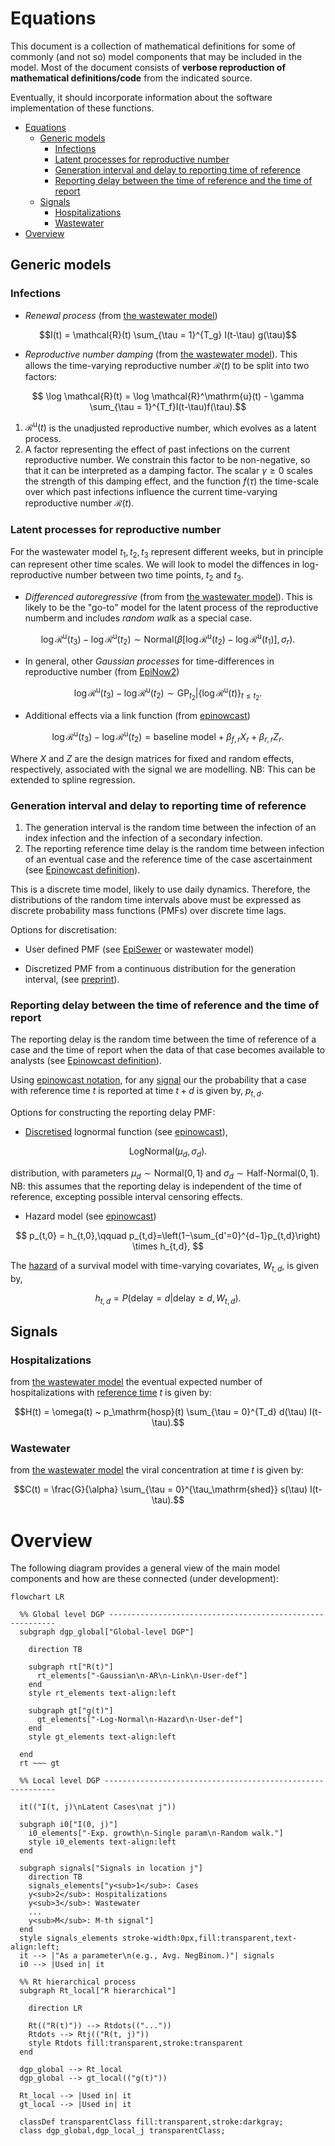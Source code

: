 # Equations

This document is a collection of mathematical definitions for some of commonly (and not so) model components that may be included in the model. Most of the document consists of **verbose reproduction of mathematical definitions/code** from the indicated source.

Eventually, it should incorporate information about the software implementation of these functions.

- [Equations](#equations)
  - [Generic models](#generic-models)
    - [Infections](#infections)
    - [Latent processes for reproductive number](#latent-processes-for-reproductive-number)
    - [Generation interval and delay to reporting time of reference](#generation-interval-and-delay-to-reporting-time-of-reference)
    - [Reporting delay between the time of reference and the time of report](#reporting-delay-between-the-time-of-reference-and-the-time-of-report)
  - [Signals](#signals)
    - [Hospitalizations](#hospitalizations)
    - [Wastewater](#wastewater)
- [Overview](#overview)

## Generic models

### Infections

- _Renewal process_ (from <a href="https://github.com/cdcent/cfa-forecast-renewal-ww/blob/main/model_definition.md#infection-component">the wastewater model</a>)

$$I(t) = \mathcal{R}(t) \sum_{\tau = 1}^{T_g} I(t-\tau) g(\tau)$$

- _Reproductive number damping_ (from <a href="https://github.com/cdcent/cfa-forecast-renewal-ww/blob/main/model_definition.md#infection-component">the wastewater model</a>). This allows the time-varying reproductive number $\mathcal{R}(t)$ to be split into two factors:

$$ \log \mathcal{R}(t) = \log \mathcal{R}^\mathrm{u}(t) - \gamma \sum_{\tau = 1}^{T_f}I(t-\tau)f(\tau).$$

1. $\mathcal{R}^\mathrm{u}(t)$ is the unadjusted reproductive number, which evolves as a latent process.
2. A factor representing the effect of past infections on the current reproductive number. We constrain this factor to be non-negative, so that it can be interpreted as a damping factor. The scalar $\gamma \geq 0$ scales the strength of this damping effect, and the function $f(\tau)$ the time-scale over which past infections influence the current time-varying reproductive number $\mathcal{R}(t)$.

### Latent processes for reproductive number

For the wastewater model $t_1,t_2,t_3$ represent different weeks, but in principle can represent other time scales. We will look to model the diffences in log-reproductive number between two time points, $t_2$ and $t_3$.

- _Differenced autoregressive_ (from from <a href="https://github.com/cdcent/cfa-forecast-renewal-ww/blob/main/model_definition.md#reproductive-number">the wastewater model</a>). This is likely to be the "go-to" model for the latent process of the reproductive numberm and includes _random walk_ as a special case.

$$
\log\mathcal{R}^\mathrm{u}(t_3) -  \log \mathcal{R}^\mathrm{u}(t_2) \sim \mathrm{Normal}\Big(\beta [\log\mathcal{R}^\mathrm{u}(t_2) - \log\mathcal{R}^\mathrm{u}(t_1) ], \sigma_r \Big).
$$

- In general, other _Gaussian processes_ for time-differences in reproductive number (from <a href="https://epiforecasts.io/EpiNow2/dev/articles/estimate_infections.html#time-varying-reproduction-number">EpiNow2</a>)

```math
\log\mathcal{R}^\mathrm{u}(t_3) - \log\mathcal{R}^\mathrm{u}(t_2) \sim \text{GP}_{t_2} | \{\log\mathcal{R}^\mathrm{u}(t)\}_{t \leq t_2}.
```

- Additional effects via a link function (from [epinowcast](https://package.epinowcast.org/dev/articles/model.html#instantaneous-reproduction-numbergrowth-rate))

$$
\log\mathcal{R}^\mathrm{u}(t_3) -  \log \mathcal{R}^\mathrm{u}(t_2) =\text{baseline model} + \beta_{f, r} X_r + \beta_{r,r} Z_r.
$$

Where $X$ and $Z$ are the design matrices for fixed and random effects, respectively, associated with the signal we are modelling. NB: This can be extended to spline regression.

### Generation interval and delay to reporting time of reference

1. The generation interval is the random time between the infection of an index infection and the infection of a secondary infection.
2. The reporting reference time delay is the random time between infection of an eventual case and the reference time of the case ascertainment (see [Epinowcast definition](https://package.epinowcast.org/dev/articles/model.html#decomposition-into-expected-final-notifications-and-report-delay-components)).

This is a discrete time model, likely to use daily dynamics. Therefore, the distributions of the random time intervals above must be expressed as discrete probability mass functions (PMFs) over discrete time lags.

Options for discretisation:
- User defined PMF (see [EpiSewer](https://github.com/adrian-lison/EpiSewer/blob/main/vignettes/model-definition.md) or wastewater model)

- Discretized PMF from a continuous distribution for the generation interval, (see [preprint](https://www.medrxiv.org/content/10.1101/2024.01.12.24301247v1)).

### Reporting delay between the time of reference and the time of report

The reporting delay is the random time between the time of reference of a case and the time of report when the data of that case becomes available to analysts (see [Epinowcast definition](https://package.epinowcast.org/dev/articles/model.html#decomposition-into-expected-final-notifications-and-report-delay-components)).

Using [epinowcast notation](https://package.epinowcast.org/dev/articles/model.html#decomposition-into-expected-final-notifications-and-report-delay-components), for any [signal](#signals) our the probability that a case with reference time $t$ is reported at time $t+d$ is given by, $p_{t,d}$.

Options for constructing the reporting delay PMF:

- [Discretised](#generation-interval-and-delay-to-reporting-time-of-reference) lognormal function (see [epinowcast](https://package.epinowcast.org/dev/articles/model.html#default-model-1)),

$$
\text{LogNormal}(\mu_d, \sigma_d).
$$

distribution, with parameters $\mu_d \sim \text{Normal}(0,1)$ and $\sigma_d \sim \text{Half-Normal}(0,1)$. NB: this assumes that the reporting delay is independent of the time of reference, excepting possible interval censoring effects.

- Hazard model (see [epinowcast](https://package.epinowcast.org/dev/articles/model.html#generalised-model-1))

$$
p_{t,0} = h_{t,0},\qquad p_{t,d}=\left(1−\sum_{d'=0}^{d−1}p_{t,d}\right) \times h_{t,d},
$$

The [hazard](https://en.wikipedia.org/wiki/Proportional_hazards_model) of a survival model with time-varying covariates, $W_{t,d}$, is given by,

$$h_{t,d} = P(\text{delay}=d|\text{delay} \geq d, W_{t,d}).$$



## Signals

### Hospitalizations

from <a href="https://github.com/cdcent/cfa-forecast-renewal-ww/blob/main/model_definition.md#hospital-admissions-component">the wastewater model</a> the eventual expected number of hospitalizations with [reference time](#reporting-delay-between-the-time-of-reference-and-the-time-of-report) $t$ is given by:

$$H(t) = \omega(t) ~ p_\mathrm{hosp}(t) \sum_{\tau = 0}^{T_d} d(\tau) I(t-\tau).$$

### Wastewater

from <a href="https://github.com/cdcent/cfa-forecast-renewal-ww/blob/main/model_definition.md#wastewater-viral-concentration-component">the wastewater model</a> the viral concentration at time $t$ is given by:

$$C(t) = \frac{G}{\alpha} \sum_{\tau = 0}^{\tau_\mathrm{shed}} s(\tau) I(t-\tau).$$

# Overview

The following diagram provides a general view of the main model components and how are these connected (under development):

```{mermaid}
flowchart LR

  %% Global level DGP ----------------------------------------------------------
  subgraph dgp_global["Global-level DGP"]

    direction TB

    subgraph rt["R(t)"]
      rt_elements["-Gaussian\n-AR\n-Link\n-User-def"]
    end
    style rt_elements text-align:left

    subgraph gt["g(t)"]
      gt_elements["-Log-Normal\n-Hazard\n-User-def"]
    end
    style gt_elements text-align:left

  end
  rt ~~~ gt

  %% Local level DGP -----------------------------------------------------------

  it(("I(t, j)\nLatent Cases\nat j"))

  subgraph i0["I(0, j)"]
    i0_elements["-Exp. growth\n-Single param\n-Random walk."]
    style i0_elements text-align:left
  end

  subgraph signals["Signals in location j"]
    direction TB
    signals_elements["y<sub>1</sub>: Cases
    y<sub>2</sub>: Hospitalizations
    y<sub>3</sub>: Wastewater
    ...
    y<sub>M</sub>: M-th signal"]
  end
  style signals_elements stroke-width:0px,fill:transparent,text-align:left;
  it --> |"As a parameter\n(e.g., Avg. NegBinom.)"| signals
  i0 --> |Used in| it

  %% Rt hierarchical process
  subgraph Rt_local["R hierarchical"]

    direction LR

    Rt(("R(t)")) --> Rtdots(("..."))
    Rtdots --> Rtj(("R(t, j)"))
    style Rtdots fill:transparent,stroke:transparent
  end

  dgp_global --> Rt_local
  dgp_global --> gt_local(("g(t)"))

  Rt_local --> |Used in| it
  gt_local --> |Used in| it

  classDef transparentClass fill:transparent,stroke:darkgray;
  class dgp_global,dgp_local_j transparentClass;
```
